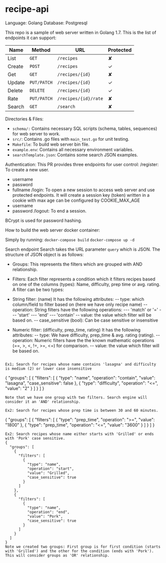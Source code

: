 # recipe-api

Language: Golang
Database: Postgresql

This repo is a sample of web server written in Golang 1.7. This is the list of endpoints it can support:


| Name   | Method      | URL                  | Protected |
| ---    | ---         | ---                  | ---       |
| List   | `GET`       | `/recipes`           | ✘         |
| Create | `POST`      | `/recipes`           | ✓         |
| Get    | `GET`       | `/recipes/{id}`      | ✘         |
| Update | `PUT/PATCH` | `/recipes/{id}`      | ✓         |
| Delete | `DELETE`    | `/recipes/{id}`      | ✓         |
| Rate   | `PUT/PATCH` | `/recipes/{id}/rate` | ✘         |
| Search | `GET`       | `/search`            | ✘         |


Directories & Files:
- `schema/:` Contains necessary SQL scripts (schema, tables, sequences) for web server to work.
- `src/`: Contains .go files with `main_test.go` for unit testing.
- `Makefile`: To build web server bin file.
- `example.env`: Contains all necessary environment variables.
- `searchTemplate.json`: Contains some search JSON examples.

Authentication:
This PR provides three endpoints for user control:
/register: To create a new user.
- username
- password
- fullname
/login: To open a new session to access web server and use protected endpoints. It will create a session key (token) written in a
cookie with max age can be configured by COOKIE_MAX_AGE
- username
- password
/logout: To end a session.

BCrypt is used for password hashing.

How to build the web server docker container:

Simply by running:
`docker-compose build`
`docker-compose up -d`

Search endpoint
Search takes the URL parameter `query` which is JSON. The structure of JSON object is as follows:

- Groups:
This represents the filters which are grouped with AND relationship.

- Filters:
Each filter represents a condition which it filters recipes based on one of the columns (types): Name, difficulty, prep time or avg. rating.
A filter can be two types:
- String filter: (name)
It has the following attributes:
-- type: which column/field to filter based on (here we have only recipe name)
-- operation: String filters have the following operations:
--- 'match' or '='
--- 'start'
--- 'end'
--- 'contain'
-- value: the value which filter will be based on.
-- case_sensitive (bool): Can be case sensitive or insensitive

- Numeric filter: (difficulty, prep_time, rating)
It has the following attributes:
-- type: We have difficulty, prep_time & avg. rating (rating).
-- operation: Numeric filters have the the known mathematic operations (==, >, <, !=, >=, <=) for comparison.
-- value: the value which filter will be based on.
```

Ex1; Search for recipes whose name contains 'lasagna' and difficulty is medium (2) or lower case insensitive
```
{
  "groups": [
    {
      "filters": [
        {
          "type": "name",
          "operation": "contain",
          "value": "lasagna",
          "case_sensitive": false
        },
        {
          "type": "difficulty",
          "operation": "<=",
          "value": "2"
        }
      ]
    }
  ]
}
```
Note that we have one group with two filters. Search engine will consider it an 'AND' relationship.

Ex2: Search for recipes whose prep time is between 30 and 60 minutes.
```
{
  "groups": [
    {
      "filters": [
        {
          "type": "prep_time",
          "operation": ">=",
          "value": "1800"
        },
        {
          "type": "prep_time",
          "operation": "<=",
          "value": "3600"
        }
      ]
    }
  ]
}
```
Ex2: Search recipes whose name either starts with 'Grilled' or ends with 'Pork' case sensitive.
{
  "groups": [
    {
      "filters": [
        {
          "type": "name",
          "operation": "start",
          "value": "Grilled",
          "case_sensitive": true
        }
      ]
    },
    {
      "filters": [
        {
          "type": "name",
          "operation": "end",
          "value": "Pork",
          "case_sensitive": true
        }
      ]
    }
  ]
}
Note we created two groups: First group is for first condition (starts with 'Grilled') and the other for the condition (ends with 'Pork').
This will consider groups as 'OR' relationship.
